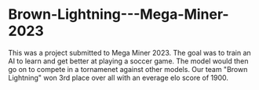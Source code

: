 # Brown-Lightning---Mega-Miner-2023
This was a project submitted to Mega Miner 2023.
The goal was to train an AI to learn and get better at playing a soccer game. The model would then go on to compete in a tornamenet against other models.
Our team "Brown Lightning" won 3rd place over all with an everage elo score of 1900.
